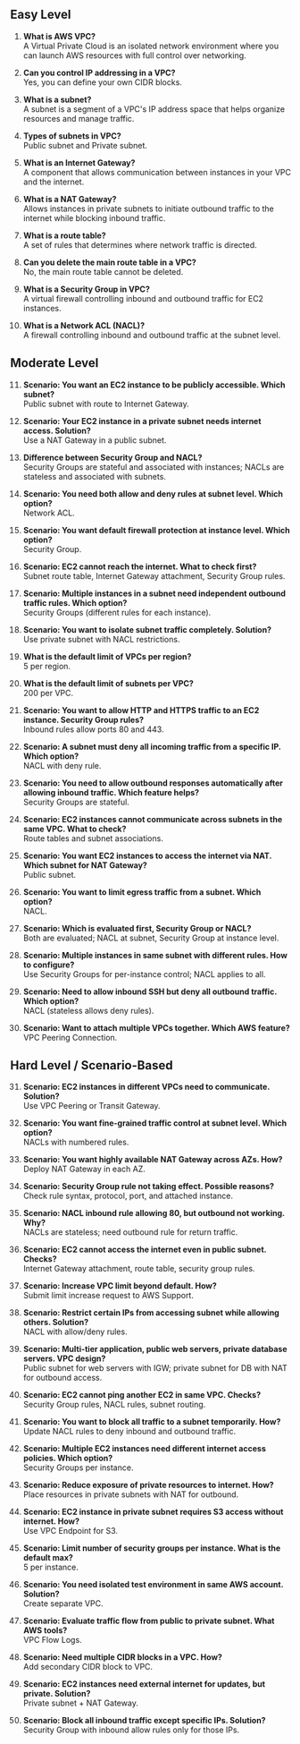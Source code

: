 ## Easy Level

1. **What is AWS VPC?**  
   A Virtual Private Cloud is an isolated network environment where you can launch AWS resources with full control over networking.

2. **Can you control IP addressing in a VPC?**  
   Yes, you can define your own CIDR blocks.

3. **What is a subnet?**  
   A subnet is a segment of a VPC's IP address space that helps organize resources and manage traffic.

4. **Types of subnets in VPC?**  
   Public subnet and Private subnet.

5. **What is an Internet Gateway?**  
   A component that allows communication between instances in your VPC and the internet.

6. **What is a NAT Gateway?**  
   Allows instances in private subnets to initiate outbound traffic to the internet while blocking inbound traffic.

7. **What is a route table?**  
   A set of rules that determines where network traffic is directed.

8. **Can you delete the main route table in a VPC?**  
   No, the main route table cannot be deleted.

9. **What is a Security Group in VPC?**  
   A virtual firewall controlling inbound and outbound traffic for EC2 instances.

10. **What is a Network ACL (NACL)?**  
    A firewall controlling inbound and outbound traffic at the subnet level.

## Moderate Level

11. **Scenario: You want an EC2 instance to be publicly accessible. Which subnet?**  
    Public subnet with route to Internet Gateway.

12. **Scenario: Your EC2 instance in a private subnet needs internet access. Solution?**  
    Use a NAT Gateway in a public subnet.

13. **Difference between Security Group and NACL?**  
    Security Groups are stateful and associated with instances; NACLs are stateless and associated with subnets.

14. **Scenario: You need both allow and deny rules at subnet level. Which option?**  
    Network ACL.

15. **Scenario: You want default firewall protection at instance level. Which option?**  
    Security Group.

16. **Scenario: EC2 cannot reach the internet. What to check first?**  
    Subnet route table, Internet Gateway attachment, Security Group rules.

17. **Scenario: Multiple instances in a subnet need independent outbound traffic rules. Which option?**  
    Security Groups (different rules for each instance).

18. **Scenario: You want to isolate subnet traffic completely. Solution?**  
    Use private subnet with NACL restrictions.

19. **What is the default limit of VPCs per region?**  
    5 per region.

20. **What is the default limit of subnets per VPC?**  
    200 per VPC.

21. **Scenario: You want to allow HTTP and HTTPS traffic to an EC2 instance. Security Group rules?**  
    Inbound rules allow ports 80 and 443.

22. **Scenario: A subnet must deny all incoming traffic from a specific IP. Which option?**  
    NACL with deny rule.

23. **Scenario: You need to allow outbound responses automatically after allowing inbound traffic. Which feature helps?**  
    Security Groups are stateful.

24. **Scenario: EC2 instances cannot communicate across subnets in the same VPC. What to check?**  
    Route tables and subnet associations.

25. **Scenario: You want EC2 instances to access the internet via NAT. Which subnet for NAT Gateway?**  
    Public subnet.

26. **Scenario: You want to limit egress traffic from a subnet. Which option?**  
    NACL.

27. **Scenario: Which is evaluated first, Security Group or NACL?**  
    Both are evaluated; NACL at subnet, Security Group at instance level.

28. **Scenario: Multiple instances in same subnet with different rules. How to configure?**  
    Use Security Groups for per-instance control; NACL applies to all.

29. **Scenario: Need to allow inbound SSH but deny all outbound traffic. Which option?**  
    NACL (stateless allows deny rules).

30. **Scenario: Want to attach multiple VPCs together. Which AWS feature?**  
    VPC Peering Connection.

## Hard Level / Scenario-Based

31. **Scenario: EC2 instances in different VPCs need to communicate. Solution?**  
    Use VPC Peering or Transit Gateway.

32. **Scenario: You want fine-grained traffic control at subnet level. Which option?**  
    NACLs with numbered rules.

33. **Scenario: You want highly available NAT Gateway across AZs. How?**  
    Deploy NAT Gateway in each AZ.

34. **Scenario: Security Group rule not taking effect. Possible reasons?**  
    Check rule syntax, protocol, port, and attached instance.

35. **Scenario: NACL inbound rule allowing 80, but outbound not working. Why?**  
    NACLs are stateless; need outbound rule for return traffic.

36. **Scenario: EC2 cannot access the internet even in public subnet. Checks?**  
    Internet Gateway attachment, route table, security group rules.

37. **Scenario: Increase VPC limit beyond default. How?**  
    Submit limit increase request to AWS Support.

38. **Scenario: Restrict certain IPs from accessing subnet while allowing others. Solution?**  
    NACL with allow/deny rules.

39. **Scenario: Multi-tier application, public web servers, private database servers. VPC design?**  
    Public subnet for web servers with IGW; private subnet for DB with NAT for outbound access.

40. **Scenario: EC2 cannot ping another EC2 in same VPC. Checks?**  
    Security Group rules, NACL rules, subnet routing.

41. **Scenario: You want to block all traffic to a subnet temporarily. How?**  
    Update NACL rules to deny inbound and outbound traffic.

42. **Scenario: Multiple EC2 instances need different internet access policies. Which option?**  
    Security Groups per instance.

43. **Scenario: Reduce exposure of private resources to internet. How?**  
    Place resources in private subnets with NAT for outbound.

44. **Scenario: EC2 instance in private subnet requires S3 access without internet. How?**  
    Use VPC Endpoint for S3.

45. **Scenario: Limit number of security groups per instance. What is the default max?**  
    5 per instance.

46. **Scenario: You need isolated test environment in same AWS account. Solution?**  
    Create separate VPC.

47. **Scenario: Evaluate traffic flow from public to private subnet. What AWS tools?**  
    VPC Flow Logs.

48. **Scenario: Need multiple CIDR blocks in a VPC. How?**  
    Add secondary CIDR block to VPC.

49. **Scenario: EC2 instances need external internet for updates, but private. Solution?**  
    Private subnet + NAT Gateway.

50. **Scenario: Block all inbound traffic except specific IPs. Solution?**  
    Security Group with inbound allow rules only for those IPs.
